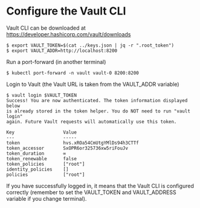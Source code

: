 # Configure the Vault CLI

Vault CLI can be downloaded at https://developer.hashicorp.com/vault/downloads

```console
$ export VAULT_TOKEN=$(cat ../keys.json | jq -r ".root_token")
$ export VAULT_ADDR=http://localhost:8200
```

Run a port-forward (in another terminal)

```console
$ kubectl port-forward -n vault vault-0 8200:8200
```


Login to Vault (the Vault URL is taken from the VAULT_ADDR variable)

```console
$ vault login $VAULT_TOKEN
Success! You are now authenticated. The token information displayed below
is already stored in the token helper. You do NOT need to run "vault login"
again. Future Vault requests will automatically use this token.

Key                  Value
---                  -----
token                hvs.xROa54CmUtgYMlDs94h3CTTf
token_accessor       SxOPR6or325736xw5riFouJv
token_duration       ∞
token_renewable      false
token_policies       ["root"]
identity_policies    []
policies             ["root"]
```

If you have successfully logged in, it means that the Vault CLI is configured correctly (remember to set the VAULT_TOKEN and VAULT_ADDRESS variable if you change terminal).